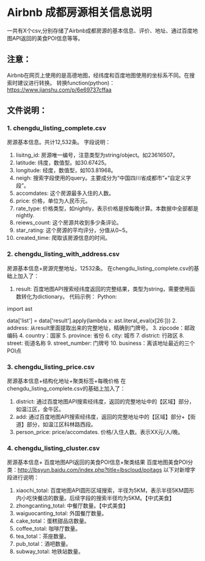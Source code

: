 # Airbnb 成都房源相关信息说明

一共有X个csv,分别存储了Airbnb成都房源的基本信息、评价、地址、通过百度地图API返回的美食POI信息等等。

## 注意：
Airbnb在网页上使用的是高德地图，经纬度和百度地图使用的坐标系不同。在搜索时建议进行转换。
转换function(python)：https://www.jianshu.com/p/6e69737cffaa

## 文件说明：

### 1. chengdu_listing_complete.csv
房源基本信息。共计12,532条。
字段说明：
1. lisitng_id: 房源唯一编号，注意类型为string/object。如23616507。
2. latitude: 纬度，数值型。如30.67425。
3. longitude: 经度，数值型，如103.81968。
4. neigh: 搜索字段使用的query。主要成分为“中国四川省成都市”+“自定义字段”。
4. accomdates: 这个房源最多入住的人数。
5. price: 价格，单位为人民币元。
6. rate_type: 价格类型，如nightly，表示价格是按每晚计算。本数据中全部都是nightly.
7. reiews_count: 这个房源共收到多少条评论。
8. star_rating: 这个房源的平均评分，分值从0~5。
9. created_time: 爬取该房源信息的时间。

### 2. chengdu_listing_with_address.csv
房源基本信息+房源完整地址，12532条。
在chengdu_listing_complete.csv的基础上加入了：
1. result: 百度地图API搜索经纬度返回的完整结果，类型为string，需要使用函数转化为dictionary。
代码示例：
Python:


import ast


data['list'] = data['result'].apply(lambda x: ast.literal_eval(x[26:]))
2. address: 从result里面提取出来的完整地址，精确到门牌号。
3. zipcode：邮政编码
4. country：国家
5. province: 省份
6. city: 城市
7. district: 行政区
8. street: 街道名称
9. street_number: 门牌号
10. business：离该地址最近的三个POI点

### 3. chengdu_listing_price.csv
房源基本信息+结构化地址+聚类标签+每晚价格
在chengdu_listing_complete.csv的基础上加入了：
1. district: 通过百度地图API搜索经纬度，返回的完整地址中的【区域】部分，如温江区，金牛区。
2. add:  通过百度地图API搜索经纬度，返回的完整地址中的【区域】部分+【街道】部分，如温江区科林路西段。
3. person_price: price/accomdates. 价格/入住人数。表示XX元/人/晚。

### 4. chengdu_listing_cluster.csv
房源基本信息+ 百度地图API返回的美食POI信息+聚类结果
百度地图美食POI分类：http://lbsyun.baidu.com/index.php?title=lbscloud/poitags
以下对新增字段进行说明：
1. xiaochi_total: 百度地图API圆形区域搜索，半径为5KM，表示半径5KM圆形内小吃快餐店的数量。后续字段的搜索半径均为5KM。【中式美食】
2. zhongcanting_total: 中餐厅数量。【中式美食】
3. waiguocanting_total: 外国餐厅数量。
4. cake_total：蛋糕甜品店数量。
5. coffee_total: 咖啡厅数量。
6. tea_total：茶座数量。
7. pub_total：酒吧数量。
8. subway_total: 地铁站数量。




